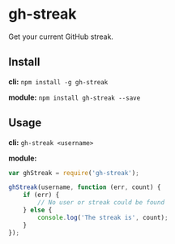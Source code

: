 gh-streak
=========

Get your current GitHub streak.

## Install

**cli:**
`npm install -g gh-streak`

**module:**
`npm install gh-streak --save`

## Usage

**cli:**
`gh-streak <username>`

**module:**
```js
var ghStreak = require('gh-streak');

ghStreak(username, function (err, count) {
    if (err) {
        // No user or streak could be found
    } else {
        console.log('The streak is', count);
    }
});
```